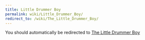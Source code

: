 ```yaml
---
title: Little Drummer Boy
permalink: wiki/Little_Drummer_Boy/
redirect_to: /wiki/The_Little_Drummer_Boy/
---
```


You should automatically be redirected to [The Little Drummer Boy](/wiki/The_Little_Drummer_Boy/)
